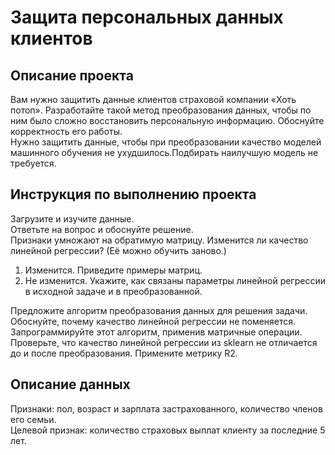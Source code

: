 # Защита персональных данных клиентов
## Описание проекта
Вам нужно защитить данные клиентов страховой компании «Хоть потоп». Разработайте такой метод преобразования данных, чтобы по ним было сложно восстановить персональную информацию. Обоснуйте корректность его работы. \
Нужно защитить данные, чтобы при преобразовании качество моделей машинного обучения не ухудшилось.Подбирать наилучшую модель не требуется.
## Инструкция по выполнению проекта
Загрузите и изучите данные. \
Ответьте на вопрос и обоснуйте решение. \
Признаки умножают на обратимую матрицу. Изменится ли качество линейной регрессии? (Её можно обучить заново.)
1. Изменится. Приведите примеры матриц.
2. Не изменится. Укажите, как связаны параметры линейной регрессии в исходной задаче и в преобразованной.

Предложите алгоритм преобразования данных для решения задачи. Обоснуйте, почему качество линейной регрессии не поменяется. \
Запрограммируйте этот алгоритм, применив матричные операции. Проверьте, что качество линейной регрессии из sklearn не отличается до и после преобразования. Примените метрику R2.
## Описание данных
Признаки: пол, возраст и зарплата застрахованного, количество членов его семьи. \
Целевой признак: количество страховых выплат клиенту за последние 5 лет.
